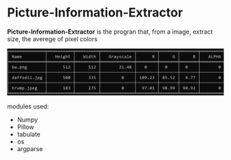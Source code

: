 Picture-Information-Extractor
====================================

**Picture-Information-Extractor** is the progran that, from a image, extract size,
the averege of pixel colors 

![Alt text](https://github.com/Akay729/Picture-Information-Extractor/blob/main/rm_img/Screenshot%20(163).png "Optional Title")

modules used:

  * Numpy
  * Pillow
  * tabulate
  * os
  * argparse

